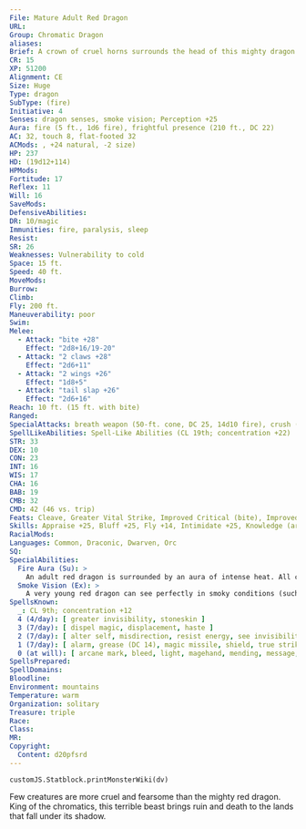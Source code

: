 ```yaml
---
File: Mature Adult Red Dragon
URL: 
Group: Chromatic Dragon
aliases: 
Brief: A crown of cruel horns surrounds the head of this mighty dragon. Thick scales the color of molten rock cover its long body.
CR: 15
XP: 51200
Alignment: CE
Size: Huge
Type: dragon
SubType: (fire)
Initiative: 4
Senses: dragon senses, smoke vision; Perception +25
Aura: fire (5 ft., 1d6 fire), frightful presence (210 ft., DC 22)
AC: 32, touch 8, flat-footed 32
ACMods: , +24 natural, -2 size)
HP: 237
HD: (19d12+114)
HPMods: 
Fortitude: 17
Reflex: 11
Will: 16
SaveMods: 
DefensiveAbilities: 
DR: 10/magic
Immunities: fire, paralysis, sleep
Resist: 
SR: 26
Weaknesses: Vulnerability to cold
Space: 15 ft.
Speed: 40 ft.
MoveMods: 
Burrow: 
Climb: 
Fly: 200 ft.
Maneuverability: poor
Swim: 
Melee: 
  - Attack: "bite +28"
    Effect: "2d8+16/19-20"
  - Attack: "2 claws +28"
    Effect: "2d6+11"
  - Attack: "2 wings +26"
    Effect: "1d8+5"
  - Attack: "tail slap +26"
    Effect: "2d6+16"
Reach: 10 ft. (15 ft. with bite)
Ranged: 
SpecialAttacks: breath weapon (50-ft. cone, DC 25, 14d10 fire), crush (Small creatures, DC 25, 2d8+16)
SpellLikeAbilities: Spell-Like Abilities (CL 19th; concentration +22)  At will-detect magic, pyrotechnics (DC 15), suggestion (DC 16)
STR: 33
DEX: 10
CON: 23
INT: 16
WIS: 17
CHA: 16
BAB: 19
CMB: 32
CMD: 42 (46 vs. trip)
Feats: Cleave, Greater Vital Strike, Improved Critical (bite), Improved Initiative, Improved Iron Will, Improved Vital Strike, Iron Will, Multiattack, Power Attack, Vital Strike
Skills: Appraise +25, Bluff +25, Fly +14, Intimidate +25, Knowledge (arcana) +25, Perception +25, Sense Motive +25, Spellcraft +25, Stealth +14
RacialMods: 
Languages: Common, Draconic, Dwarven, Orc
SQ: 
SpecialAbilities:
  Fire Aura (Su): >
    An adult red dragon is surrounded by an aura of intense heat. All creatures within 5 feet take 1d6 points of fire damage at the beginning of the dragon's turn. An old dragon's aura extends to 10 feet. An ancient dragon's damage increases to 2d6.
  Smoke Vision (Ex): >
    A very young red dragon can see perfectly in smoky conditions (such as those created by pyrotechnics).
SpellsKnown:
  _: CL 9th; concentration +12
  4 (4/day): [ greater invisibility, stoneskin ]
  3 (7/day): [ dispel magic, displacement, haste ]
  2 (7/day): [ alter self, misdirection, resist energy, see invisibility ]
  1 (7/day): [ alarm, grease (DC 14), magic missile, shield, true strike ]
  0 (at will): [ arcane mark, bleed, light, magehand, mending, message, prestidigitation, read magic ]
SpellsPrepared: 
SpellDomains: 
Bloodline: 
Environment: mountains
Temperature: warm
Organization: solitary
Treasure: triple
Race: 
Class: 
MR: 
Copyright:
  Content: d20pfsrd
---
```

```dataviewjs
customJS.Statblock.printMonsterWiki(dv)
```
Few creatures are more cruel and fearsome than the mighty red dragon. King of the chromatics, this terrible beast brings ruin and death to the lands that fall under its shadow.
